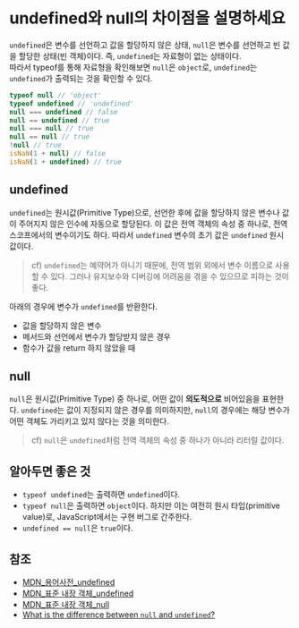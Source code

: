 # undefined와 null의 차이점을 설명하세요

`undefined`은 변수를 선언하고 값을 할당하지 않은 상태, `null`은 변수를 선언하고 빈 값을 할당한 상태(빈 객체)이다. 즉, `undefined`는 자료형이 없는 상태이다.  
따라서 typeof를 통해 자료형을 확인해보면 `null`은 `object`로, `undefined`는 `undefined`가 출력되는 것을 확인할 수 있다.   

```javascript
typeof null // 'object'
typeof undefined // 'undefined'
null === undefined // false
null == undefined // true
null === null // true
null == null // true
!null // true
isNaN(1 + null) // false
isNaN(1 + undefined) // true
```

## undefined
`undefined`는 원시값(Primitive Type)으로, 선언한 후에 값을 할당하지 않은 변수나 값이 주어지지 않은 인수에 자동으로 할당된다. 이 값은 전역 객체의 속성 중 하나로, 전역 스코프에서의 변수이기도 하다. 따라서 `undefined` 변수의 초기 값은 `undefined` 원시 값이다.  
> cf) `undefined`는 예약어가 아니기 때문에, 전역 범위 외에서 변수 이름으로 사용할 수 있다. 그러나 유지보수와 디버깅에 어려움을 겪을 수 있으므로 피하는 것이 좋다.  

아래의 경우에 변수가 `undefined`를 반환한다.  
- 값을 할당하지 않은 변수
- 메서드와 선언에서 변수가 할당받지 않은 경우
- 함수가 값을 return 하지 않았을 때

## null
`null`은 원시값(Primitive Type) 중 하나로, 어떤 값이 **의도적으로** 비어있음을 표현한다. `undefined`는 값이 지정되지 않은 경우를 의미하지만, `null`의 경우에는 해당 변수가 어떤 객체도 가리키고 있지 않다는 것을 의미한다. 
> cf) `null`은 `undefined`처럼 전역 객체의 속성 중 하나가 아니라 리터럴 값이다. 

## 알아두면 좋은 것
- `typeof undefined`는 출력하면 `undefined`이다.
- `typeof null`은 출력하면 `object`이다. 하지만 이는 여전히 원시 타입(primitive value)로, JavaScript에서는 구현 버그로 간주한다.
- `undefined == null`은 `true`이다.

## 참조
- [MDN_용어사전_undefined](https://developer.mozilla.org/ko/docs/Glossary/undefined)
- [MDN_표준 내장 객체_undefined](https://developer.mozilla.org/ko/docs/Web/JavaScript/Reference/Global_Objects/undefined)
- [MDN_표준 내장 객체_null](https://developer.mozilla.org/ko/docs/Web/JavaScript/Reference/Global_Objects/null)
- [What is the difference between `null` and `undefined`?](https://github.com/30-seconds/30-seconds-of-interviews/blob/master/questions/null-vs-undefined.md)